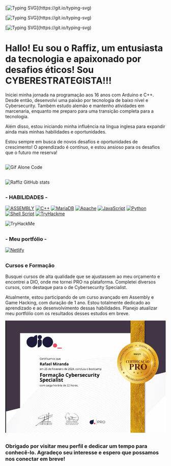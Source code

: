 [![Typing SVG](https://readme-typing-svg.herokuapp.com?font=Fira+Code&size=32&pause=10&color=292929&width=435&lines=Seja+Bem-vindo!;)](https://git.io/typing-svg)

[![Typing SVG](https://readme-typing-svg.herokuapp.com?font=Fira+Code&size=32&pause=10&color=292929&width=435&lines=Herzlich+Willkommen!;)](https://git.io/typing-svg)

[![Typing SVG](https://readme-typing-svg.herokuapp.com?font=Fira+Code&size=14&pause=10&color=292929&width=100&lines=.+.+.;)](https://git.io/typing-svg)

# Hallo! Eu sou o Raffiz, um entusiasta da tecnologia e apaixonado por desafios éticos! Sou CYBERESTRATEGISTA!!!

Iniciei minha jornada na programação aos 16 anos com Arduino e C++. Desde então, desenvolvi uma paixão por tecnologia de baixo nível e Cybersecurity. Também estudo alemão e mantenho atividades em marcenaria, enquanto me preparo para uma transição completa para a tecnologia.

Além disso, estou iniciando minha influência na língua inglesa para expandir ainda mais minhas habilidades e oportunidades. 

Estou sempre em busca de novos desafios e oportunidades de crescimento! O aprendizado é contínuo, e estou ansioso para os desafios que o futuro me reserva!

##

![Gif Alone Code](https://user-images.githubusercontent.com/74038190/212748830-4c709398-a386-4761-84d7-9e10b98fbe6e.gif)
##

![Raffiz GitHub stats](https://github-readme-stats.vercel.app/api?username=rafF1z-ft&theme=holi&border_radius=50&show_icons=true)

##

### - HABILIDADES -

[![ASSEMBLY](https://img.shields.io/badge/_-ASM-6E4C13.svg?style=for-the-badge)](https://github.com/yds12/x64-roadmap)
[![C++](https://img.shields.io/badge/c++-%2300599C.svg?style=for-the-badge&logo=c%2B%2B&logoColor=white)](https://www.arduino.cc/reference/pt/)
[![MariaDB](https://img.shields.io/badge/MariaDB-003545?style=for-the-badge&logo=mariadb&logoColor=white)](https://mariadb.org/)
[![Apache](https://img.shields.io/badge/apache-%23D42029.svg?style=for-the-badge&logo=apache&logoColor=white)](https://www.apache.org/)
[![JavaScript](https://img.shields.io/badge/JavaScript-F7DF1E?style=for-the-badge&logo=javascript&logoColor=black)](https://developer.mozilla.org/pt-BR/docs/Web/JavaScript)
[![Python](https://img.shields.io/badge/python-3670A0?style=for-the-badge&logo=python&logoColor=ffdd54)](https://roadmap.sh/python)
[![Shell Script](https://img.shields.io/badge/shell_script-%23121011.svg?style=for-the-badge&logo=gnu-bash&logoColor=white)](https://codeburst.io/your-perfect-kickstart-to-shell-scripting-857b81c0939b)
[![TryHackme](https://img.shields.io/badge/TryHackMe-212C42.svg?style=for-the-badge&logo=TryHackMe&logoColor=white)](https://tryhackme.com/p/RafF1zft.dll)

<img src="https://tryhackme-badges.s3.amazonaws.com/RafF1zft.dll.png" alt="TryHackMe">

##

###  - Meu portfólio - 

[![Netlify](https://img.shields.io/badge/netlify-%23000000.svg?style=for-the-badge&logo=netlify&logoColor=#00C7B7)](https://raffizmc.netlify.app)

##

### Cursos e Formação

Busquei cursos de alta qualidade que se ajustassem ao meu orçamento e encontrei a DIO, onde me tornei PRO na plataforma. Completei diversos cursos, com destaque para o de Cybersecurity Specialist.

Atualmente, estou participando de um curso avançado em Assembly e Game Hacking, com duração de 1 ano. Estou totalmente dedicado ao aprendizado e ao desenvolvimento dessas habilidades. Planejo atualizar meu portfólio com os resultados desses estudos em breve.

![Certificado](./Certificado.png "Certificado de Conclusão")

##

### Obrigado por visitar meu perfil e dedicar um tempo para conhecê-lo. Agradeço seu interesse e espero que possamos nos conectar em breve!
